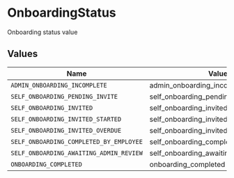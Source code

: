 # OnboardingStatus

Onboarding status value


## Values

| Name                                    | Value                                   |
| --------------------------------------- | --------------------------------------- |
| `ADMIN_ONBOARDING_INCOMPLETE`           | admin_onboarding_incomplete             |
| `SELF_ONBOARDING_PENDING_INVITE`        | self_onboarding_pending_invite          |
| `SELF_ONBOARDING_INVITED`               | self_onboarding_invited                 |
| `SELF_ONBOARDING_INVITED_STARTED`       | self_onboarding_invited_started         |
| `SELF_ONBOARDING_INVITED_OVERDUE`       | self_onboarding_invited_overdue         |
| `SELF_ONBOARDING_COMPLETED_BY_EMPLOYEE` | self_onboarding_completed_by_employee   |
| `SELF_ONBOARDING_AWAITING_ADMIN_REVIEW` | self_onboarding_awaiting_admin_review   |
| `ONBOARDING_COMPLETED`                  | onboarding_completed                    |